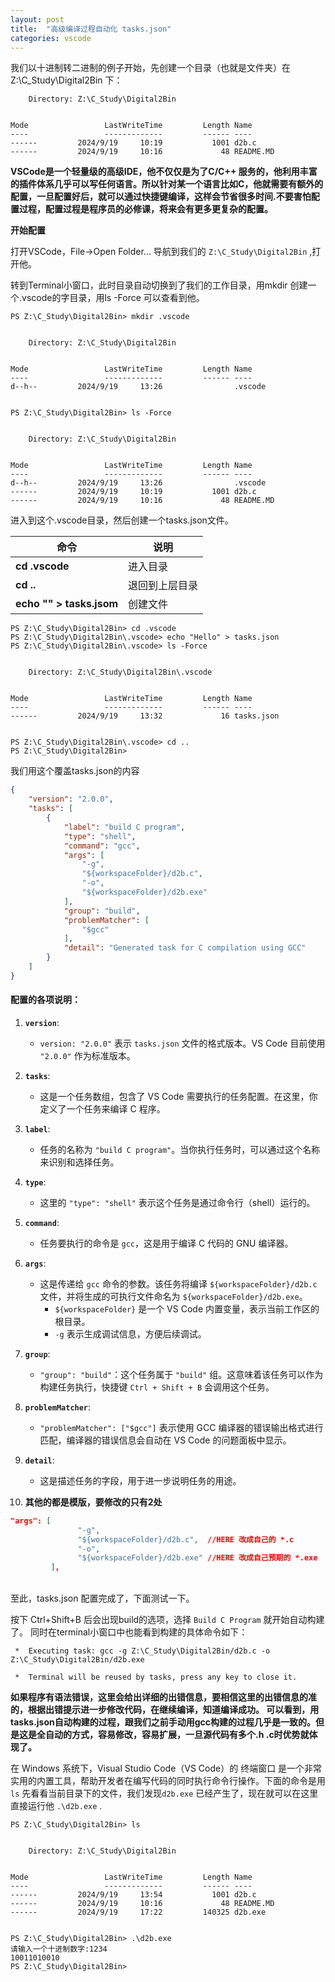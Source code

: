 ```yaml
---
layout: post
title:  "高级编译过程自动化 tasks.json"
categories: vscode
---
```


我们以十进制转二进制的例子开始，先创建一个目录（也就是文件夹）在 Z:\C_Study\Digital2Bin 下：  
```
    Directory: Z:\C_Study\Digital2Bin


Mode                 LastWriteTime         Length Name
----                 -------------         ------ ----
------         2024/9/19     10:19           1001 d2b.c
------         2024/9/19     10:16             48 README.MD
```

**VSCode是一个轻量级的高级IDE，他不仅仅是为了C/C++ 服务的，他利用丰富的插件体系几乎可以写任何语言。所以针对某一个语言比如C，他就需要有额外的配置，一旦配置好后，就可以通过快捷键编译，这样会节省很多时间.不要害怕配置过程，配置过程是程序员的必修课，将来会有更多更复杂的配置。**  

**开始配置**

打开VSCode，File->Open Folder... 导航到我们的 `Z:\C_Study\Digital2Bin` ,打开他。

转到Terminal小窗口，此时目录自动切换到了我们的工作目录，用mkdir 创建一个.vscode的字目录，用ls -Force 可以查看到他。

```
PS Z:\C_Study\Digital2Bin> mkdir .vscode


    Directory: Z:\C_Study\Digital2Bin


Mode                 LastWriteTime         Length Name
----                 -------------         ------ ----
d--h--         2024/9/19     13:26                .vscode


PS Z:\C_Study\Digital2Bin> ls -Force


    Directory: Z:\C_Study\Digital2Bin


Mode                 LastWriteTime         Length Name
----                 -------------         ------ ----
d--h--         2024/9/19     13:26                .vscode
------         2024/9/19     10:19           1001 d2b.c
------         2024/9/19     10:16             48 README.MD
```

进入到这个.vscode目录，然后创建一个tasks.json文件。  


| 命令                       | 说明         | 
| ------------------------- | ------------ |
| **cd .vscode**            | 进入目录      | 
| **cd ..**                 | 退回到上层目录 | 
| **echo "" > tasks.jsom**   | 创建文件      | 


```
PS Z:\C_Study\Digital2Bin> cd .vscode
PS Z:\C_Study\Digital2Bin\.vscode> echo "Hello" > tasks.json
PS Z:\C_Study\Digital2Bin\.vscode> ls -Force


    Directory: Z:\C_Study\Digital2Bin\.vscode


Mode                 LastWriteTime         Length Name
----                 -------------         ------ ----
------         2024/9/19     13:32             16 tasks.json


PS Z:\C_Study\Digital2Bin\.vscode> cd ..
PS Z:\C_Study\Digital2Bin> 

```

我们用这个覆盖tasks.json的内容

```json
{
    "version": "2.0.0",
    "tasks": [
        {
            "label": "build C program",
            "type": "shell",
            "command": "gcc",
            "args": [
                "-g",
                "${workspaceFolder}/d2b.c",
                "-o",
                "${workspaceFolder}/d2b.exe"
            ],
            "group": "build",
            "problemMatcher": [
                "$gcc"
            ],
            "detail": "Generated task for C compilation using GCC"
        }
    ]
}
```


#### **配置的各项说明：**

1. **`version`**:
   - `version: "2.0.0"` 表示 `tasks.json` 文件的格式版本。VS Code 目前使用 `"2.0.0"` 作为标准版本。

2. **`tasks`**:
   - 这是一个任务数组，包含了 VS Code 需要执行的任务配置。在这里，你定义了一个任务来编译 C 程序。

3. **`label`**:
   - 任务的名称为 `"build C program"`。当你执行任务时，可以通过这个名称来识别和选择任务。

4. **`type`**:
   - 这里的 `"type": "shell"` 表示这个任务是通过命令行（shell）运行的。

5. **`command`**:
   - 任务要执行的命令是 `gcc`，这是用于编译 C 代码的 GNU 编译器。

6. **`args`**:
   - 这是传递给 `gcc` 命令的参数。该任务将编译 `${workspaceFolder}/d2b.c` 文件，并将生成的可执行文件命名为 `${workspaceFolder}/d2b.exe`。
     - `${workspaceFolder}` 是一个 VS Code 内置变量，表示当前工作区的根目录。
     - `-g` 表示生成调试信息，方便后续调试。

7. **`group`**:
   - `"group": "build"`：这个任务属于 `"build"` 组。这意味着该任务可以作为构建任务执行，快捷键 `Ctrl + Shift + B` 会调用这个任务。

8. **`problemMatcher`**:
   - `"problemMatcher": ["$gcc"]` 表示使用 GCC 编译器的错误输出格式进行匹配，编译器的错误信息会自动在 VS Code 的问题面板中显示。

9. **`detail`**:
   - 这是描述任务的字段，用于进一步说明任务的用途。  

10. **其他的都是模版，要修改的只有2处**
```json
"args": [
               "-g",
               "${workspaceFolder}/d2b.c",  //HERE 改成自己的 *.c
               "-o",
               "${workspaceFolder}/d2b.exe" //HERE 改成自己预期的 *.exe
         ],
```

<BR>
至此，tasks.json 配置完成了，下面测试一下。

按下 Ctrl+Shift+B 后会出现build的选项，选择 `Build C Program` 就开始自动构建了。
同时在terminal小窗口中也能看到构建的具体命令如下：

```
 *  Executing task: gcc -g Z:\C_Study\Digital2Bin/d2b.c -o Z:\C_Study\Digital2Bin/d2b.exe 

 *  Terminal will be reused by tasks, press any key to close it. 
```

**如果程序有语法错误，这里会给出详细的出错信息，要相信这里的出错信息的准的，根据出错提示进一步修改代码，在继续编译，知道编译成功。
可以看到，用tasks.json自动构建的过程，跟我们之前手动用gcc构建的过程几乎是一致的。但是这是全自动的方式，容易修改，容易扩展，一旦源代码有多个.h .c时优势就体现了。**


在 Windows 系统下，Visual Studio Code（VS Code）的 终端窗口 是一个非常实用的内置工具，帮助开发者在编写代码的同时执行命令行操作。下面的命令是用`ls` 先看看当前目录下的文件，我们发现`d2b.exe` 已经产生了，现在就可以在这里直接运行他 `.\d2b.exe` .

```
PS Z:\C_Study\Digital2Bin> ls


    Directory: Z:\C_Study\Digital2Bin


Mode                 LastWriteTime         Length Name
----                 -------------         ------ ----
------         2024/9/19     13:54           1001 d2b.c
------         2024/9/19     10:16             48 README.MD
------         2024/9/19     17:22         140325 d2b.exe


PS Z:\C_Study\Digital2Bin> .\d2b.exe
请输入一个十进制数字:1234
10011010010
PS Z:\C_Study\Digital2Bin> 
```
